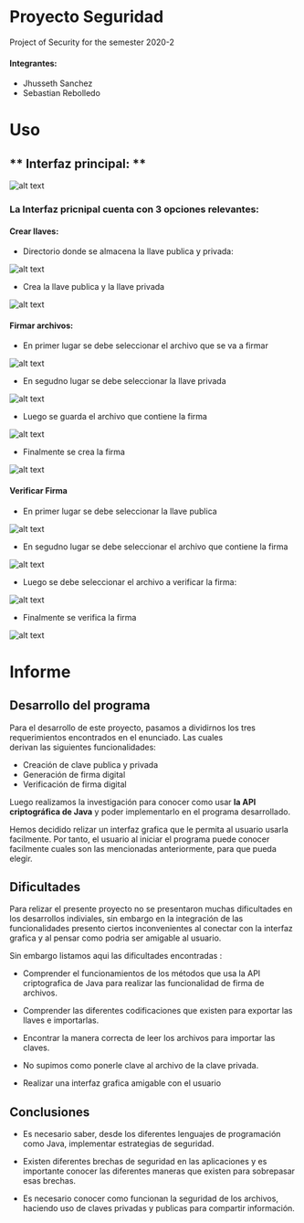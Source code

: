# Proyecto Seguridad                                                                         

Project of Security for the semester 2020-2 

#### **Integrantes:**

* Jhusseth Sanchez
* Sebastian Rebolledo




# Uso

## ** Interfaz principal: **

![alt text](https://github.com/Jhusseth/Proyecto_Seguridad/blob/main/Project_Security/docs/images/Interfaz_Main.PNG) 



### La Interfaz pricnipal cuenta con 3 opciones relevantes:

#### Crear llaves:

* Directorio donde se almacena la llave publica y privada:

![alt text](https://github.com/Jhusseth/Proyecto_Seguridad/blob/main/Project_Security/docs/images/Create_Keys.PNG)



* Crea la llave publica y la llave privada

![alt text](https://github.com/Jhusseth/Proyecto_Seguridad/blob/main/Project_Security/docs/images/Create_Keys_2.PNG)



#### Firmar archivos:

* En primer lugar se debe seleccionar el archivo que se va a firmar

![alt text](https://github.com/Jhusseth/Proyecto_Seguridad/blob/main/Project_Security/docs/images/Create_Signature.PNG)



* En segudno lugar se debe seleccionar la llave privada

![alt text](https://github.com/Jhusseth/Proyecto_Seguridad/blob/main/Project_Security/docs/images/Create_Signature_2.PNG)



* Luego se guarda el archivo que contiene la firma 

![alt text](https://github.com/Jhusseth/Proyecto_Seguridad/blob/main/Project_Security/docs/images/Create_Signature_3.PNG)



* Finalmente se crea la firma

![alt text](https://github.com/Jhusseth/Proyecto_Seguridad/blob/main/Project_Security/docs/images/Create_Signature_4.PNG)



#### Verificar Firma

* En primer lugar se debe seleccionar la llave publica

![alt text](https://github.com/Jhusseth/Proyecto_Seguridad/blob/main/Project_Security/docs/images/Verify_Signature.PNG)



* En segudno lugar se debe seleccionar el archivo que contiene la firma

![alt text](https://github.com/Jhusseth/Proyecto_Seguridad/blob/main/Project_Security/docs/images/Verify_Signature_2.PNG)



* Luego se debe seleccionar el archivo a verificar la firma:

![alt text](https://github.com/Jhusseth/Proyecto_Seguridad/blob/main/Project_Security/docs/images/Verify_Signature_3.PNG)



* Finalmente se verifica la firma

![alt text](https://github.com/Jhusseth/Proyecto_Seguridad/blob/main/Project_Security/docs/images/Verify_Signature_4.PNG)







# Informe

## Desarrollo del programa
 
 Para el desarrollo de este proyecto, pasamos a dividirnos los tres requerimientos encontrados en el enunciado. Las cuales  
 derivan las siguientes funcionalidades:
 - Creación de clave publica y privada
 - Generación de firma digital
 - Verificación de firma digital
 
 Luego realizamos la investigación para conocer como usar **la API criptográfica de Java** y poder implementarlo
 en el programa desarrollado.
 
 Hemos decidido relizar un interfaz grafica que le permita al usuario usarla facilmente. Por tanto, el usuario al iniciar el programa puede conocer facilmente cuales son 
 las mencionadas anteriormente, para que pueda elegir. 
         
                                                     
## Dificultades

Para relizar el presente proyecto no se presentaron muchas dificultades en los desarrollos indiviales, sin embargo en la 
integración de las funcionalidades presento ciertos inconvenientes al conectar con la interfaz grafica y al pensar como podria ser amigable al usuario.

Sin embargo listamos aqui las dificultades encontradas :

* Comprender el funcionamientos de los métodos que usa la API criptografica de Java para realizar las funcionalidad de firma de
archivos.

* Comprender las diferentes codificaciones que existen para exportar las llaves e importarlas. 

* Encontrar la manera correcta de leer los archivos para importar las claves.

* No supimos como ponerle clave al archivo de la clave privada.

* Realizar una interfaz grafica amigable con el usuario


## Conclusiones

* Es necesario saber, desde los diferentes lenguajes de programación como Java, implementar estrategias de seguridad. 

* Existen diferentes brechas de seguridad en las aplicaciones y es importante conocer las diferentes maneras que existen para sobrepasar esas brechas.

* Es necesario conocer como funcionan la seguridad de los archivos, haciendo uso de claves privadas y publicas para compartir información.


